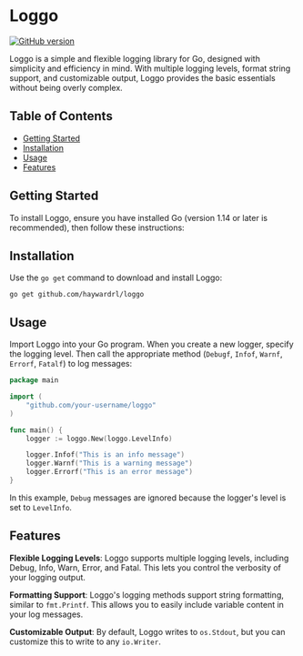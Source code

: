 
# Loggo

[![GitHub version](https://badge.fury.io/gh/haywardrl%2Floggo.svg)](https://badge.fury.io/gh/haywardrl%2Floggo)

Loggo is a simple and flexible logging library for Go, designed with simplicity and efficiency in mind. With multiple logging levels, format string support, and customizable output, Loggo provides the basic essentials without being overly complex.

## Table of Contents

-   [Getting Started](#getting-started)
-   [Installation](#installation)
-   [Usage](#usage)
-   [Features](#features)

## Getting Started

To install Loggo, ensure you have installed Go (version 1.14 or later is recommended), then follow these instructions:

## Installation

Use the `go get` command to download and install Loggo:


``` shell
go get github.com/haywardrl/loggo
```

## Usage

Import Loggo into your Go program. When you create a new logger, specify the logging level. Then call the appropriate method (`Debugf`, `Infof`, `Warnf`, `Errorf`, `Fatalf`) to log messages:

``` go
package main

import (
    "github.com/your-username/loggo"
)

func main() {
    logger := loggo.New(loggo.LevelInfo)

    logger.Infof("This is an info message")
    logger.Warnf("This is a warning message")
    logger.Errorf("This is an error message")
}
```

In this example, `Debug` messages are ignored because the logger's level is set to `LevelInfo`.

## Features

**Flexible Logging Levels**: Loggo supports multiple logging levels, including Debug, Info, Warn, Error, and Fatal. This lets you control the verbosity of your logging output.

**Formatting Support**: Loggo's logging methods support string formatting, similar to `fmt.Printf`. This allows you to easily include variable content in your log messages.

**Customizable Output**: By default, Loggo writes to `os.Stdout`, but you can customize this to write to any `io.Writer`.

